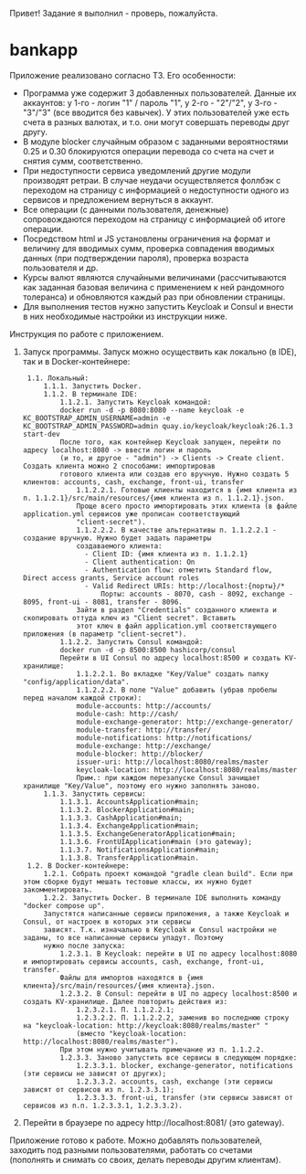 Привет!
Задание я выполнил - проверь, пожалуйста.

# bankapp

Приложение реализовано согласно ТЗ. Его особенности:
- Программа уже содержит 3 добавленных пользователей. Данные их аккаунтов: у 1-го - логин "1" / пароль "1", у 2-го - "2"/"2",
у 3-го - "3"/"3" (все вводится без кавычек). У этих пользователей уже есть счета в разных валютах, и т.о. они могут совершать переводы друг другу.
- В модуле blocker случайным образом с заданными вероятностями 0.25 и 0.30 блокируются операции перевода со счета на счет и снятия сумм, соответственно.
- При недоступности сервиса уведомлений другие модули производят ретраи. В случае неудачи осуществляется фоллбэк с переходом
на страницу с информацией о недоступности одного из сервисов и предложением вернуться в аккаунт.
- Все операции (с данными пользователя, денежные) сопровождаются переходом на страницу с информацией об итоге операции.
- Посредством html и JS установлены ограничения на формат и величину для вводимых сумм, проверка совпадения вводимых данных
(при подтверждении пароля), проверка возраста пользователя и др.
- Курсы валют являются случайными величинами (рассчитываются как заданная базовая величина с применением к ней рандомного
толеранса) и обновляются каждый раз при обновлении страницы.
- Для выполнения тестов нужно запустить Keycloak и Consul и внести в них необходимые настройки из инструкции ниже.

Инструкция по работе с приложением.
1. Запуск программы.
   Запуск можно осуществить как локально (в IDE), так и в Docker-контейнере:

        1.1. Локальный:
            1.1.1. Запустить Docker. 
            1.1.2. В терминале IDE:
                1.1.2.1. Запустить Keycloak командой:
                docker run -d -p 8080:8080 --name keycloak -e KC_BOOTSTRAP_ADMIN_USERNAME=admin -e KC_BOOTSTRAP_ADMIN_PASSWORD=admin quay.io/keycloak/keycloak:26.1.3 start-dev
                После того, как контейнер Keycloak запущен, перейти по адресу localhost:8080 -> ввести логин и пароль 
                (и то, и другое - "admin") -> Clients -> Create client. Создать клиента можно 2 способами: импортировав 
                готового клиента или создав его вручную. Нужно создать 5 клиентов: accounts, cash, exchange, front-ui, transfer
                    1.1.2.2.1. Готовые клиенты находится в {имя клиента из п. 1.1.2.1}/src/main/resources/{имя клиента из п. 1.1.2.1}.json. 
                    Проще всего просто импортировать этих клиента (в файле application.yml сервисов уже прописан соответствующий 
                    "client-secret").
                    1.1.2.2.2. В качестве альтернативы п. 1.1.2.2.1 - создание вручную. Нужно будет задать параметры 
                    создаваемого клиента:
                      - Client ID: {имя клиента из п. 1.1.2.1}
                      - Client authentication: On
                      - Authentication flow: отметить Standard flow, Direct access grants, Service account roles
                      - Valid Redirect URIs: http://localhost:{порты}/*
                          Порты: accounts - 8070, cash - 8092, exchange - 8095, front-ui - 8081, transfer - 8096.
                    Зайти в раздел "Credentials" созданного клиента и скопировать оттуда ключ из "Client secret". Вставить 
                    этот ключ в файл application.yml соответствующего приложения (в параметр "client-secret").
                1.1.2.2. Запустить Consul командой:
                docker run -d -p 8500:8500 hashicorp/consul
                Перейти в UI Consul по адресу localhost:8500 и создать KV-хранилище: 
                    1.1.2.2.1. Во вкладке "Key/Value" создать папку "config/application/data".
                    1.1.2.2.2. В поле "Value" добавить (убрав пробелы перед началом каждой строки):
                    module-accounts: http://accounts/
                    module-cash: http://cash/
                    module-exchange-generator: http://exchange-generator/
                    module-transfer: http://transfer/
                    module-notifications: http://notifications/
                    module-exchange: http://exchange/
                    module-blocker: http://blocker/
                    issuer-uri: http://localhost:8080/realms/master
                    keycloak-location: http://localhost:8080/realms/master
                    Прим.: при каждом перезапуске Consul зачищает хранилище "Key/Value", поэтому его нужно заполнять заново.
            1.1.3. Запустить сервисы:
                1.1.3.1. AccountsApplication#main; 
                1.1.3.2. BlockerApplication#main;
                1.1.3.3. CashApplication#main;
                1.1.3.4. ExchangeApplication#main;
                1.1.3.5. ExchangeGeneratorApplication#main;
                1.1.3.6. FrontUIApplication#main (это gateway);
                1.1.3.7. NotificationsApplication#main;
                1.1.3.8. TransferApplication#main.
        1.2. В Docker-контейнере:
            1.2.1. Собрать проект командой "gradle clean build". Если при этом сборке будут мешать тестовые классы, их нужно будет закомментировать.
            1.2.2. Запустить Docker. В терминале IDE выполнить команду "docker compose up".
            Запустятся написанные сервисы приложения, а также Keycloak и Consul, от настроек в которых эти сервисы
            зависят. Т.к. изначально в Keycloak и Consul настройки не заданы, то все написанные сервисы упадут. Поэтому
            нужно после запуска:
                1.2.3.1. В Keycloak: перейти в UI по адресу localhost:8080 и импортировать сервисы accounts, cash, exchange, front-ui, transfer. 
                Файлы для импортов находятся в {имя клиента}/src/main/resources/{имя клиента}.json.
                1.2.3.2. В Consul: перейти в UI по адресу localhost:8500 и создать KV-хранилище. Далее повторить действия из:
                    1.2.3.2.1. П. 1.1.2.2.1;
                    1.2.3.2.2. П. 1.1.2.2.2, заменив во последнюю строку на "keycloak-location: http://keycloak:8080/realms/master" "
                    (вместо "keycloak-location: http://localhost:8080/realms/master").
                При этом нужно учитывать примечание из п. 1.1.2.2.
                1.2.3.3. Заново запустить все сервисы в следующем порядке:
                    1.2.3.3.1. blocker, exchange-generator, notifications (эти сервисы не зависят от других);
                    1.2.3.3.2. accounts, cash, exchange (эти сервисы зависят от сервисов из п. 1.2.3.3.1);
                    1.2.3.3.3. front-ui, transfer (эти сервисы зависят от сервисов из п.п. 1.2.3.3.1, 1.2.3.3.2).

2. Перейти в браузере по адресу http://localhost:8081/ (это gateway).

Приложение готово к работе. Можно добавлять пользователей, заходить под разными пользователями, работать со счетами (пополнять и
снимать со своих, делать переводы другим клиентам).
